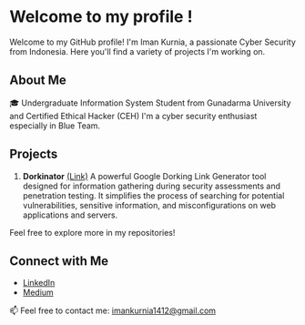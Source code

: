 # Welcome to my profile !

Welcome to my GitHub profile! I'm Iman Kurnia, a passionate Cyber Security from Indonesia. Here you'll find a variety of projects I'm working on.

## About Me
🎓 Undergraduate Information System Student from Gunadarma University and Certified Ethical Hacker (CEH)
I'm a cyber security enthusiast especially in Blue Team.

## Projects

1. **Dorkinator** [(Link)](https://github.com/5thWindShadow/Dorkinator) 
A powerful Google Dorking Link Generator tool designed for information gathering during security assessments and penetration testing. It simplifies the process of searching for potential vulnerabilities, sensitive information, and misconfigurations on web applications and servers.

Feel free to explore more in my repositories!

## Connect with Me

- [LinkedIn](https://www.linkedin.com/in/imankrnia/)
- [Medium](https://medium.com/@imankrnia)

📫 Feel free to contact me: imankurnia1412@gmail.com
